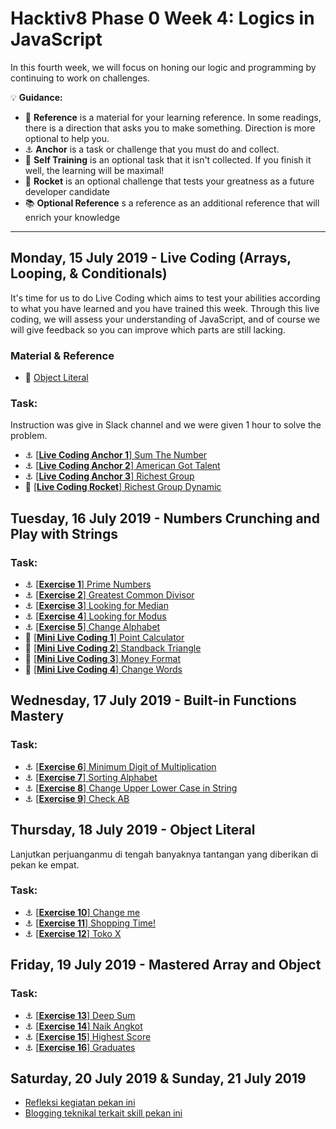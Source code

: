 # Hacktiv8 Phase 0 Week 4: Logics in JavaScript

In this fourth week, we will focus on honing our logic and programming by continuing to work on challenges.

:bulb: **Guidance:**
- :notebook_with_decorative_cover: **Reference** is a material for your learning reference. In some readings, there is a direction that asks you to make something. Direction is more optional to help you.
- :anchor: **Anchor** is a task or challenge that you must do and collect.
- 💪 **Self Training** is an optional task that it isn't collected. If you finish it well, the learning will be maximal!
- :rocket: **Rocket** is an optional challenge that tests your greatness as a future developer candidate
- :books: **Optional Reference** s a reference as an additional reference that will enrich your knowledge
---

## Monday, 15 July 2019 - Live Coding (Arrays, Looping, & Conditionals)
It's time for us to do Live Coding which aims to test your abilities according to what you have learned and you have trained this week. Through this live coding, we will assess your understanding of JavaScript, and of course we will give feedback so you can improve which parts are still lacking.

### Material & Reference
- :notebook_with_decorative_cover:
[Object Literal](https://github.com/andreassosilo/phase-0-activities/blob/master/modules/js-object-literal.md)

### Task:
Instruction was give in Slack channel and we were given 1 hour to solve the problem.
- :anchor:
[[**Live Coding Anchor 1**] Sum The Number](https://github.com/andreassosilo/hacktiv8/blob/master/phase0/week4/livecoding-1.js)
- :anchor:
[[**Live Coding Anchor 2**] American Got Talent](https://github.com/andreassosilo/hacktiv8/blob/master/phase0/week4/livecoding-2.js)
- :anchor:
[[**Live Coding Anchor 3**] Richest Group](https://github.com/andreassosilo/hacktiv8/blob/master/phase0/week4/livecoding-3.js)
- :rocket:
[[**Live Coding Rocket**] Richest Group Dynamic](https://github.com/andreassosilo/hacktiv8/blob/master/phase0/week4/livecoding-4.js)

## Tuesday, 16 July 2019 - Numbers Crunching and Play with Strings

### Task:
- :anchor:
[[**Exercise 1**] Prime Numbers](https://github.com/andreassosilo/hacktiv8/blob/master/phase0/week4/exercise-1.js)
- :anchor:
[[**Exercise 2**] Greatest Common Divisor](https://github.com/andreassosilo/hacktiv8/blob/master/phase0/week4/exercise-2.js)
- :anchor:
[[**Exercise 3**] Looking for Median](https://github.com/andreassosilo/hacktiv8/blob/master/phase0/week4/exercise-3.js)
- :anchor:
[[**Exercise 4**] Looking for Modus](https://github.com/andreassosilo/hacktiv8/blob/master/phase0/week4/exercise-4.js)
- :anchor:
[[**Exercise 5**] Change Alphabet](https://github.com/andreassosilo/hacktiv8/blob/master/phase0/week4/exercise-5.js)
- 💪 [[**Mini Live Coding 1**] Point Calculator](https://github.com/andreassosilo/hacktiv8/blob/master/phase0/week4/Mini%20Live%20Code%201/001.js)
- 💪 [[**Mini Live Coding 2**] Standback Triangle](https://github.com/andreassosilo/hacktiv8/blob/master/phase0/week4/Mini%20Live%20Code%201/002.js)
- 💪 [[**Mini Live Coding 3**] Money Format](https://github.com/andreassosilo/hacktiv8/blob/master/phase0/week4/Mini%20Live%20Code%202/1.js)
- 💪 [[**Mini Live Coding 4**] Change Words](https://github.com/andreassosilo/hacktiv8/blob/master/phase0/week4/Mini%20Live%20Code%202/2.js)

## Wednesday, 17 July 2019 - Built-in Functions Mastery

### Task:
- :anchor:
[[**Exercise 6**] Minimum Digit of Multiplication](https://github.com/andreassosilo/hacktiv8/blob/master/phase0/week4/exercise-6.js)
- :anchor:
[[**Exercise 7**] Sorting Alphabet](https://github.com/andreassosilo/hacktiv8/blob/master/phase0/week4/exercise-7.js)
- :anchor:
[[**Exercise 8**] Change Upper Lower Case in String](https://github.com/andreassosilo/hacktiv8/blob/master/phase0/week4/exercise-8.js)
- :anchor:
[[**Exercise 9**] Check AB](https://github.com/andreassosilo/hacktiv8/blob/master/phase0/week4/exercise-9.js)

## Thursday, 18 July 2019 - Object Literal
Lanjutkan perjuanganmu di tengah banyaknya tantangan yang diberikan di pekan ke empat.

### Task:
- :anchor:
[[**Exercise 10**] Change me](https://github.com/andreassosilo/hacktiv8/blob/master/phase0/week4/exercise-10.js)
- :anchor:
[[**Exercise 11**] Shopping Time!](https://github.com/andreassosilo/hacktiv8/blob/master/phase0/week4/exercise-11.js)
- :anchor:
[[**Exercise 12**] Toko X](https://github.com/andreassosilo/hacktiv8/blob/master/phase0/week4/exercise-12.js)


## Friday, 19 July 2019 - Mastered Array and Object
### Task:
- :anchor: [[**Exercise 13**] Deep Sum](https://github.com/andreassosilo/hacktiv8/blob/master/phase0/week4/exercise-13.js)
- :anchor: [[**Exercise 14**] Naik Angkot](https://github.com/andreassosilo/hacktiv8/blob/master/phase0/week4/exercise-14.js)
- :anchor: [[**Exercise 15**] Highest Score](https://github.com/andreassosilo/hacktiv8/blob/master/phase0/week4/exercise-15.js)
- :anchor: [[**Exercise 16**] Graduates](https://github.com/andreassosilo/hacktiv8/blob/master/phase0/week4/exercise-16.js)

## Saturday, 20 July 2019 & Sunday, 21 July 2019

- [Refleksi kegiatan pekan ini](https://github.com/hacktiv8/phase-0-activities/blob/master/modules/reflection.md)
- [Blogging teknikal terkait skill pekan ini](https://github.com/hacktiv8/phase-0-activities/blob/master/modules/blog.md)

